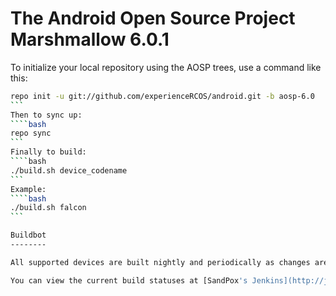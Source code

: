 The Android Open Source Project Marshmallow 6.0.1
===========

To initialize your local repository using the AOSP trees, use a command like this:
````bash
repo init -u git://github.com/experienceRCOS/android.git -b aosp-6.0
```
Then to sync up:
````bash
repo sync
```
Finally to build:
````bash
./build.sh device_codename
```
Example:
````bash
./build.sh falcon
```

Buildbot
--------

All supported devices are built nightly and periodically as changes are committed to ensure the source trees remain buildable.

You can view the current build statuses at [SandPox's Jenkins](http://jenkins.sandpox.org/)
